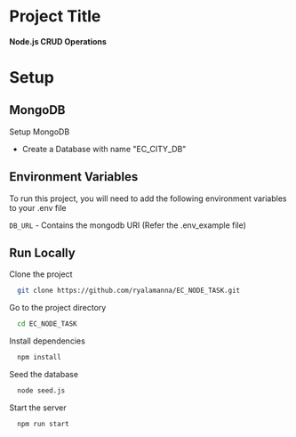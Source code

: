 # Project Title

#### Node.js CRUD Operations


# Setup

## MongoDB

Setup MongoDB

* Create a Database with name "EC_CITY_DB"


## Environment Variables

To run this project, you will need to add the following environment variables to your .env file

`DB_URL` - Contains the mongodb URI (Refer the .env_example file)


## Run Locally

Clone the project

```bash
  git clone https://github.com/ryalamanna/EC_NODE_TASK.git
```

Go to the project directory

```bash
  cd EC_NODE_TASK
```

Install dependencies

```bash
  npm install
```

Seed the database

```bash
  node seed.js
```

Start the server

```bash
  npm run start
```